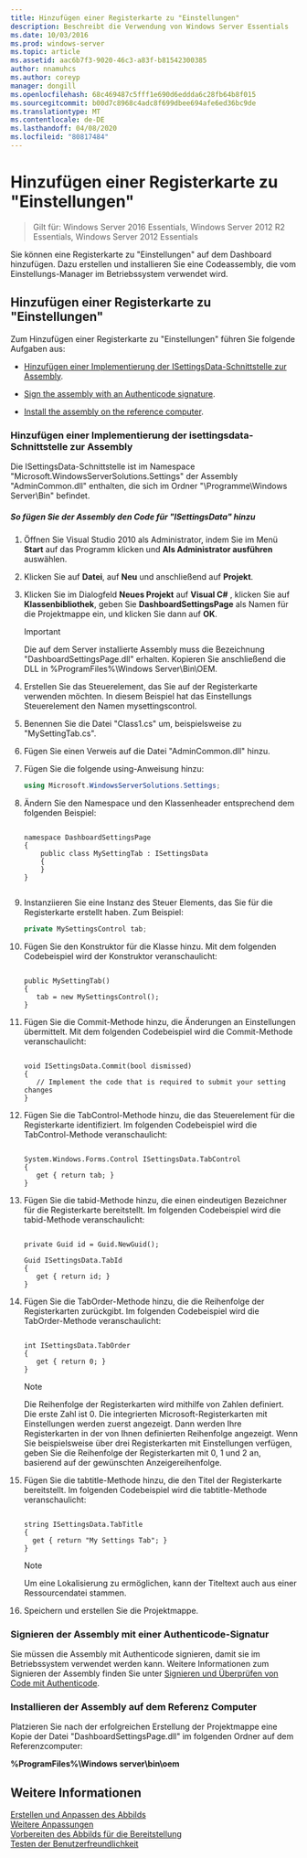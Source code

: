 ```yaml
---
title: Hinzufügen einer Registerkarte zu "Einstellungen"
description: Beschreibt die Verwendung von Windows Server Essentials
ms.date: 10/03/2016
ms.prod: windows-server
ms.topic: article
ms.assetid: aac6b7f3-9020-46c3-a83f-b81542300385
author: nnamuhcs
ms.author: coreyp
manager: dongill
ms.openlocfilehash: 68c469487c5fff1e690d6eddda6c28fb64b8f015
ms.sourcegitcommit: b00d7c8968c4adc8f699dbee694afe6ed36bc9de
ms.translationtype: MT
ms.contentlocale: de-DE
ms.lasthandoff: 04/08/2020
ms.locfileid: "80817484"
---
```

# <a name="add-a-tab-to-settings"></a>Hinzufügen einer Registerkarte zu "Einstellungen"

>Gilt für: Windows Server 2016 Essentials, Windows Server 2012 R2 Essentials, Windows Server 2012 Essentials

Sie können eine Registerkarte zu "Einstellungen" auf dem Dashboard hinzufügen. Dazu erstellen und installieren Sie eine Codeassembly, die vom Einstellungs-Manager im Betriebssystem verwendet wird.  
  
## <a name="add-a-tab-to-settings"></a>Hinzufügen einer Registerkarte zu "Einstellungen"  
 Zum Hinzufügen einer Registerkarte zu "Einstellungen" führen Sie folgende Aufgaben aus:  
  
-   [Hinzufügen einer Implementierung der ISettingsData-Schnittstelle zur Assembly](Add-a-Tab-to-Settings.md#BKMK_ISettingsData).  
  
-   [Sign the assembly with an Authenticode signature](Add-a-Tab-to-Settings.md#BKMK_SignAssembly).  
  
-   [Install the assembly on the reference computer](Add-a-Tab-to-Settings.md#BKMK_InstallAssembly).  
  
###  <a name="add-an-implementation-of-the-isettingsdata-interface-to-the-assembly"></a><a name="BKMK_ISettingsData"></a>Hinzufügen einer Implementierung der isettingsdata-Schnittstelle zur Assembly  
 Die ISettingsData-Schnittstelle ist im Namespace "Microsoft.WindowsServerSolutions.Settings" der Assembly "AdminCommon.dll" enthalten, die sich im Ordner "\Programme\Windows Server\Bin" befindet.  
  
##### <a name="to-add-the-isettingsdata-code-to-the-assembly"></a>So fügen Sie der Assembly den Code für "ISettingsData" hinzu  
  
1.  Öffnen Sie Visual Studio 2010 als Administrator, indem Sie im Menü **Start** auf das Programm klicken und **Als Administrator ausführen** auswählen.  
  
2.  Klicken Sie auf **Datei**, auf **Neu** und anschließend auf **Projekt**.  
  
3.  Klicken Sie im Dialogfeld **Neues Projekt** auf **Visual C#** , klicken Sie auf **Klassenbibliothek**, geben Sie **DashboardSettingsPage** als Namen für die Projektmappe ein, und klicken Sie dann auf **OK**.  
  
    > [!IMPORTANT]
    >  Die auf dem Server installierte Assembly muss die Bezeichnung "DashboardSettingsPage.dll" erhalten. Kopieren Sie anschließend die DLL in %ProgramFiles%\Windows Server\Bin\OEM.  
  
4.  Erstellen Sie das Steuerelement, das Sie auf der Registerkarte verwenden möchten. In diesem Beispiel hat das Einstellungs Steuerelement den Namen mysettingscontrol.  
  
5.  Benennen Sie die Datei "Class1.cs" um, beispielsweise zu "MySettingTab.cs".  
  
6.  Fügen Sie einen Verweis auf die Datei "AdminCommon.dll" hinzu.  
  
7.  Fügen Sie die folgende using-Anweisung hinzu:  
  
    ```c#  
    using Microsoft.WindowsServerSolutions.Settings;  
    ```  
  
8.  Ändern Sie den Namespace und den Klassenheader entsprechend dem folgenden Beispiel:  
  
    ```  
  
    namespace DashboardSettingsPage  
    {  
        public class MySettingTab : ISettingsData  
        {  
        }  
    }  
  
    ```  
  
9. Instanziieren Sie eine Instanz des Steuer Elements, das Sie für die Registerkarte erstellt haben. Zum Beispiel:  
  
    ```c#  
    private MySettingsControl tab;  
    ```  
  
10. Fügen Sie den Konstruktor für die Klasse hinzu. Mit dem folgenden Codebeispiel wird der Konstruktor veranschaulicht:  
  
    ```  
  
    public MySettingTab()  
    {  
       tab = new MySettingsControl();  
    }  
    ```  
  
11. Fügen Sie die Commit-Methode hinzu, die Änderungen an Einstellungen übermittelt. Mit dem folgenden Codebeispiel wird die Commit-Methode veranschaulicht:  
  
    ```  
  
    void ISettingsData.Commit(bool dismissed)  
    {  
       // Implement the code that is required to submit your setting changes  
    }  
    ```  
  
12. Fügen Sie die TabControl-Methode hinzu, die das Steuerelement für die Registerkarte identifiziert. Im folgenden Codebeispiel wird die TabControl-Methode veranschaulicht:  
  
    ```  
  
    System.Windows.Forms.Control ISettingsData.TabControl  
    {  
       get { return tab; }  
    }  
    ```  
  
13. Fügen Sie die tabid-Methode hinzu, die einen eindeutigen Bezeichner für die Registerkarte bereitstellt. Im folgenden Codebeispiel wird die tabid-Methode veranschaulicht:  
  
    ```  
  
    private Guid id = Guid.NewGuid();  
  
    Guid ISettingsData.TabId  
    {  
       get { return id; }  
    }  
    ```  
  
14. Fügen Sie die TabOrder-Methode hinzu, die die Reihenfolge der Registerkarten zurückgibt. Im folgenden Codebeispiel wird die TabOrder-Methode veranschaulicht:  
  
    ```  
  
    int ISettingsData.TabOrder  
    {  
       get { return 0; }  
    }  
    ```  
  
    > [!NOTE]
    >  Die Reihenfolge der Registerkarten wird mithilfe von Zahlen definiert. Die erste Zahl ist 0. Die integrierten Microsoft-Registerkarten mit Einstellungen werden zuerst angezeigt. Dann werden Ihre Registerkarten in der von Ihnen definierten Reihenfolge angezeigt. Wenn Sie beispielsweise über drei Registerkarten mit Einstellungen verfügen, geben Sie die Reihenfolge der Registerkarten mit 0, 1 und 2 an, basierend auf der gewünschten Anzeigereihenfolge.  
  
15. Fügen Sie die tabtitle-Methode hinzu, die den Titel der Registerkarte bereitstellt. Im folgenden Codebeispiel wird die tabtitle-Methode veranschaulicht:  
  
    ```  
  
    string ISettingsData.TabTitle  
    {  
      get { return "My Settings Tab"; }  
    }  
    ```  
  
    > [!NOTE]
    >  Um eine Lokalisierung zu ermöglichen, kann der Titeltext auch aus einer Ressourcendatei stammen.  
  
16. Speichern und erstellen Sie die Projektmappe.  
  
###  <a name="sign-the-assembly-with-an-authenticode-signature"></a><a name="BKMK_SignAssembly"></a>Signieren der Assembly mit einer Authenticode-Signatur  
 Sie müssen die Assembly mit Authenticode signieren, damit sie im Betriebssystem verwendet werden kann. Weitere Informationen zum Signieren der Assembly finden Sie unter [Signieren und Überprüfen von Code mit Authenticode](https://msdn.microsoft.com/library/ms537364\(VS.85\).aspx#SignCode).  
  
###  <a name="install-the-assembly-on-the-reference-computer"></a><a name="BKMK_InstallAssembly"></a>Installieren der Assembly auf dem Referenz Computer  
 Platzieren Sie nach der erfolgreichen Erstellung der Projektmappe eine Kopie der Datei "DashboardSettingsPage.dll" im folgenden Ordner auf dem Referenzcomputer:  
  
 **%ProgramFiles%\Windows server\bin\oem**  
  
## <a name="see-also"></a>Weitere Informationen  
 [Erstellen und Anpassen des Abbilds](Creating-and-Customizing-the-Image.md)   
 [Weitere Anpassungen](Additional-Customizations.md)   
 [Vorbereiten des Abbilds für die Bereitstellung](Preparing-the-Image-for-Deployment.md)   
 [Testen der Benutzerfreundlichkeit](Testing-the-Customer-Experience.md)